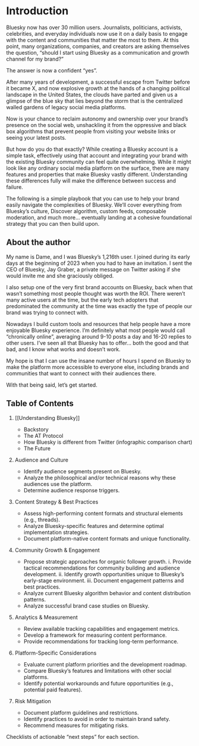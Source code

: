 # Introduction

Bluesky now has over 30 million users. Journalists, politicians, activists, celebrities, and everyday individuals now use it on a daily basis to engage with the content and communities that matter the most to them. At this point, many organizations, companies, and creators are asking themselves the question, “should I start using Bluesky as a communication and growth channel for my brand?”

The answer is now a confident “yes”. 

After many years of development, a successful escape from Twitter before it became X, and now explosive growth at the hands of a changing political landscape in the United States, the clouds have parted and given us a glimpse of the blue sky that lies beyond the storm that is the centralized walled gardens of legacy social media platforms.

Now is your chance to reclaim autonomy and ownership over your brand’s presence on the social web, unshackling it from the oppressive and black box algorithms that prevent people from visiting your website links or seeing your latest posts.

But how do you do that exactly? While creating a Bluesky account is a simple task, effectively using that account and integrating your brand with the existing Bluesky community can feel quite overwhelming. While it might look like any ordinary social media platform on the surface, there are many features and properties that make Bluesky vastly different. Understanding these differences fully will make the difference between success and failure.

The following is a simple playbook that you can use to help your brand easily navigate the complexities of Bluesky. We’ll cover everything from Bluesky’s culture, Discover algorithm, custom feeds, composable moderation, and much more... eventually landing at a cohesive foundational strategy that you can then build upon.

## About the author

My name is Dame, and I was Bluesky’s 1,216th user. I joined during its early days at the beginning of 2023 when you had to have an invitation. I sent the CEO of Bluesky, Jay Graber, a private message on Twitter asking if she would invite me and she graciously obliged. 

I also setup one of the very first brand accounts on Bluesky, back when that wasn’t something most people thought was worth the ROI. There weren’t many active users at the time, but the early tech adopters that predominated the community at the time was exactly the type of people our brand was trying to connect with.

Nowadays I build custom tools and resources that help people have a more enjoyable Bluesky experience. I’m definitely what most people would call “chronically online”, averaging around 9-10 posts a day and 16-20 replies to other users. I’ve seen all that Bluesky has to offer... both the good and that bad, and I know what works and doesn’t work.

My hope is that I can use the insane number of hours I spend on Bluesky to make the platform more accessible to everyone else, including brands and communities that want to connect with their audiences there.

With that being said, let’s get started.

## Table of Contents

1. [[Understanding Bluesky]]
	- Backstory
	- The AT Protocol
	- How Bluesky is different from Twitter (infographic comparison chart)
	- The Future

2. Audience and Culture
	- Identify audience segments present on Bluesky.
	- Analyze the philosophical and/or technical reasons why these audiences use the platform.
	- Determine audience response triggers.

3. Content Strategy & Best Practices
	- Assess high-performing content formats and structural elements (e.g., threads).
	- Analyze Bluesky-specific features and determine optimal implementation strategies.
	- Document platform-native content formats and unique functionality.

4. Community Growth & Engagement
	- Propose strategic approaches for organic follower growth.
	  i. Provide tactical recommendations for community building and audience development.
	  ii. Identify growth opportunities unique to Bluesky’s early-stage environment.
	  iii. Document engagement patterns and best practices.
	- Analyze current Bluesky algorithm behavior and content distribution patterns.
	- Analyze successful brand case studies on Bluesky.

5. Analytics & Measurement
	- Review available tracking capabilities and engagement metrics.
	- Develop a framework for measuring content performance.
	- Provide recommendations for tracking long-term performance.

6. Platform-Specific Considerations
	- Evaluate current platform priorities and the development roadmap.
	- Compare Bluesky’s features and limitations with other social platforms.
	- Identify potential workarounds and future opportunities (e.g., potential paid features).

7. Risk Mitigation
	- Document platform guidelines and restrictions.
	- Identify practices to avoid in order to maintain brand safety.
	- Recommend measures for mitigating risks.

Checklists of actionable “next steps” for each section.
